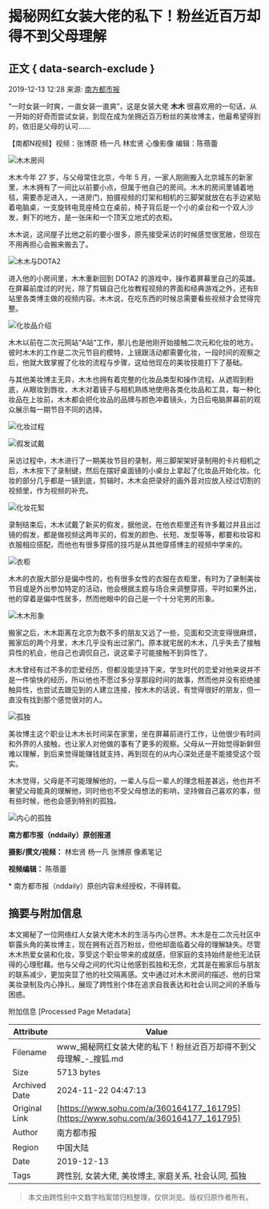 # 揭秘网红女装大佬的私下！粉丝近百万却得不到父母理解

## 正文 { data-search-exclude }


2019-12-13 12:28 来源: [南方都市报](https://www.sohu.com/?spm=smpc.content-abroad.content.1.1732250764955vp6WzQ5)

“一时女装一时爽，一直女装一直爽”，这是女装大佬 **木木** 很喜欢用的一句话，从一开始的好奇而尝试女装，到现在成为坐拥近百万粉丝的美妆博主，他最希望得到的，依旧是父母的认可……

【南都N视频】视频：张博原 杨一凡 林宏贤 心像影像 编辑：陈蓓蕾

![木木房间](//5b0988e595225.cdn.sohucs.com/images/20191213/647bfa6e33c74e37bf033e7850b0306b.jpeg)

木木今年 27 岁，与父母常住北京，今年 5 月，一家人刚刚搬入北京城东的新家里，木木拥有了一间比以前要小点，但属于他自己的房间。木木的房间里铺着地毯，需要赤足进入，一进房门，拍摄视频的灯架和相机的三脚架就放在右手边紧贴着电脑桌，一支旋转电竞座椅立在桌前，椅子背后是一个小的桌台和一个双人沙发，剩下的地方，是一张床和一个顶天立地式的衣柜。

木木说，这间屋子比他之前的要小很多，原先接受采访的时候感觉很宽敞，但现在不用再担心会搬来搬去了。

![木木与DOTA2](//5b0988e595225.cdn.sohucs.com/images/20191213/a82bff4cb3784407bc984bb8ba3d0cbb.jpeg)

进入他的小房间里，木木重新回到 DOTA2 的游戏中，操作着屏幕里自己的英雄。在屏幕前度过的时光，除了剪辑自己化妆教程视频的界面和经典游戏之外，还有B站里各类博主做的视频内容。木木说，在吃东西的时候总需要看些视频才会觉得完整。

![化妆品介绍](//5b0988e595225.cdn.sohucs.com/images/20191213/6c86590e776b42d793d0a56c45cc967e.jpeg)

木木以前在二次元网站“A站“工作，那儿也是他刚开始接触二次元和化妆的地方。彼时木木的工作是二次元节目的模特，上镜跟活动都需要化妆，一段时间的观察之后，他就大致掌握了化妆的流程与步骤，这给他现在的美妆技能打下了基础。

与其他美妆博主无异，木木也拥有着完整的化妆品类型和操作流程。从遮瑕到粉底，从眼妆到唇妆，木木对着镜子与相机熟练地使用各类化妆品和工具，每一种化妆品在上妆前，木木都会把化妆品的品牌与颜色冲着镜头，为日后电脑屏幕前的观众展示每一期节目不同的选择。

![化妆过程](//5b0988e595225.cdn.sohucs.com/images/20191213/6919c95718924095baf0ddf3d1dc0b42.jpeg)

![假发试戴](//5b0988e595225.cdn.sohucs.com/images/20191213/d0a22b1d994d434da1d4d7707d8d1baf.jpeg)

采访过程中，木木进行了一期美妆节目的录制，用三脚架架好录制用的卡片相机之后，木木按下了录制键，然后在摆好桌面镜的小桌台上拿起了化妆品开始化妆。化妆的部分几乎都是一镜到底，剪辑时，木木会把录好的画外音对应放入经过切割的视频里，作为视频的补充。

![化妆花絮](//5b0988e595225.cdn.sohucs.com/images/20191213/0cc7de57ebfc4702aacb9c3fc0bace1d.jpeg)

录制结束后，木木试戴了新买的假发，据他说，在他衣柜里还有许多戴过并且出过镜的假发，都是做视频这两年买的，假发的颜色、长短、发型等等，都要和妆容和衣服相应搭配，而他也有很多穿搭的技巧是从其他穿搭博主的视频中学来的。

![衣柜](//5b0988e595225.cdn.sohucs.com/images/20191213/45f6dbc011a344e29c3c3c57949a9ae5.jpeg)

木木的衣服大部分是偏中性的，也有很多女性的衣服在衣柜里，有时为了录制美妆节目或是外出参加特定的活动，他会根据主题与场合来调整穿搭，平时如果外出，他的穿着是偏中性居多，然而他眼中的自己是一个十分宅男的形象。

![木木形象](//5b0988e595225.cdn.sohucs.com/images/20191213/41c9d53729684d8fb9d2cce446536474.jpeg)

搬家之后，木木距离在北京为数不多的朋友又远了一些，见面和交流变得很麻烦，搬家后的两个月里，木木几乎没有出过家门。原本就宅居的木木，几乎失去了接触异性的机会，他自己也调侃自己，说这辈子可能接触不到异性了。

木木曾经有过不多的恋爱经历，但都没能坚持下来，学生时代的恋爱对他来说并不是一件愉快的经历，所以他也不愿过多分享那段时间的故事，然而他并没有拒绝接触异性，也尝试去跟见到的人建立连接，按木木的话说，有觉得很好的朋友，但一直没有找到那个感觉很对的人。

![孤独](//5b0988e595225.cdn.sohucs.com/images/20191213/6becc7d1012347e2b53b1c97bf0d5f20.jpeg)

美妆博主这个职业让木木长时间呆在家里，坐在屏幕前进行工作，让他很少有时间和外界的人接触，也让家人对他做的事有了更多的观察。父母从一开始觉得新鲜但难以理解，到后来觉得能赚钱就支持，再到现在的从内心深处还是不能接受这个现实。

木木觉得，父母是不可能理解他的，一辈人与后一辈人的理念相差甚远，他也并不奢望父母能真的理解他，同时他也不受父母想法的影响，坚持做自己喜欢的事，但有些时候，他也会感到特别的孤独。

![内心的孤独](//5b0988e595225.cdn.sohucs.com/images/20191213/fd463ce8a1e548878808637bf88fc052.jpeg)

**南方都市报（nddaily）原创报道**

**摄影/撰文/视频：** 林宏贤 杨一凡 张博原 像素笔记

**视频编辑：** 陈蓓蕾

\* 南方都市报（nddaily）原创内容未经授权，不得转载。

## 摘要与附加信息

<!-- tcd_abstract -->
本文揭秘了一位网络红人女装大佬木木的生活与内心世界。木木是在二次元社区中崭露头角的美妆博主，现在拥有近百万粉丝，但他却面临着父母的理解缺失。尽管木木热爱女装和化妆，享受这个职业带来的成就感，但家庭的支持始终是他无法获得的心理慰藉。他与父母之间的代沟让他感到孤独和无奈，尤其是在搬家后与朋友的联系减少，更加突显了他的社交隔离感。文中通过对木木房间的描述、他的日常美妆录制及内心挣扎，展现了跨性别个体在追求自我表达和社会认同之间的矛盾与困惑。
<!-- tcd_abstract_end -->

附加信息 [Processed Page Metadata]

| Attribute       | Value                                  |
|-----------------|----------------------------------------|
| Filename        | www_揭秘网红女装大佬的私下！粉丝近百万却得不到父母理解_-_搜狐.md                             |
| Size            | 5713 bytes                           |
| Archived Date   | 2024-11-22 04:47:13                             |
| Original Link   | [https://www.sohu.com/a/360164177_161795](https://www.sohu.com/a/360164177_161795)                       |
| Author          | 南方都市报                               |
| Region          | 中国大陆                               |
| Date            | 2019-12-13                                 |
| Tags            | 跨性别, 女装大佬, 美妆博主, 家庭关系, 社会认同, 孤独                                 |
>
> 本文由跨性别中文数字档案馆归档整理，仅供浏览。版权归原作者所有。
>